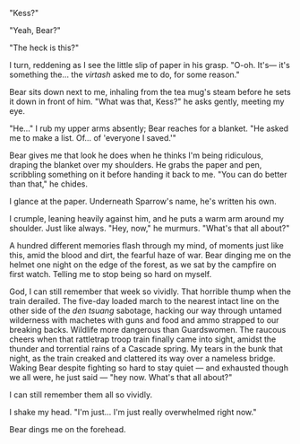 "Kess?"

"Yeah, Bear?"

"The heck is this?"

I turn, reddening as I see the little slip of paper in his grasp. "O-oh. It's— it's something the… the _virtash_ asked me to do, for some reason."

Bear sits down next to me, inhaling from the tea mug's steam before he sets it down in front of him. "What was that, Kess?" he asks gently, meeting my eye.

"He…" I rub my upper arms absently; Bear reaches for a blanket. "He asked me to make a list. Of… of 'everyone I saved.'"

Bear gives me that look he does when he thinks I'm being ridiculous, draping the blanket over my shoulders. He grabs the paper and pen, scribbling something on it before handing it back to me. "You can do better than that," he chides.

I glance at the paper. Underneath Sparrow's name, he's written his own.

I crumple, leaning heavily against him, and he puts a warm arm around my shoulder. Just like always. "Hey, now," he murmurs. "What's that all about?"

A hundred different memories flash through my mind, of moments just like this, amid the blood and dirt, the fearful haze of war. Bear dinging me on the helmet one night on the edge of the forest, as we sat by the campfire on first watch. Telling me to stop being so hard on myself.


God, I can still remember that week so vividly. That horrible thump when the train derailed. The five-day loaded march to the nearest intact line on the other side of the _den tsuang_ sabotage, hacking our way through untamed wilderness with machetes with guns and food and ammo strapped to our breaking backs. Wildlife more dangerous than Guardswomen. The raucous cheers when that rattletrap troop train finally came into sight, amidst the thunder and torrential rains of a Cascade spring. My tears in the bunk that night, as the train creaked and clattered its way over a nameless bridge. Waking Bear despite fighting so hard to stay quiet — and exhausted though we all were, he just said — "hey now. What's that all about?"

I can still remember them all so vividly.

I shake my head. "I'm just… I'm just really overwhelmed right now."

Bear dings me on the forehead.